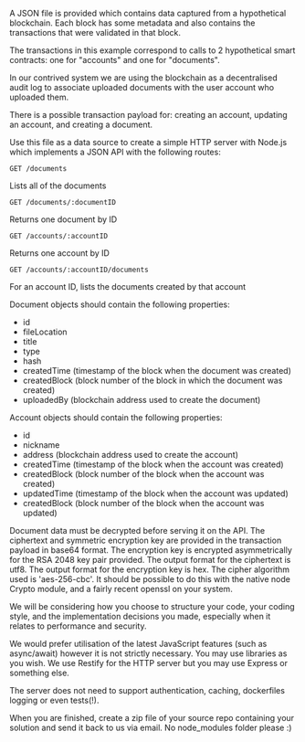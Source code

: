 A JSON file is provided which contains data captured from a hypothetical blockchain. Each block has some metadata and also contains the transactions that were validated in that block.

The transactions in this example correspond to calls to 2 hypothetical smart contracts: one for "accounts" and one for "documents".

In our contrived system we are using the blockchain as a decentralised audit log to associate uploaded documents with the user account who uploaded them.

There is a possible transaction payload for: creating an account, updating an account, and creating a document.

Use this file as a data source to create a simple HTTP server with Node.js which implements a JSON API with the following routes:

`GET /documents`

Lists all of the documents

`GET /documents/:documentID`

Returns one document by ID

`GET /accounts/:accountID`

Returns one account by ID

`GET /accounts/:accountID/documents`

For an account ID, lists the documents created by that account

Document objects should contain the following properties:

 - id
 - fileLocation
 - title
 - type
 - hash
 - createdTime (timestamp of the block when the document was created)
 - createdBlock (block number of the block in which the document was created)
 - uploadedBy (blockchain address used to create the document)

Account objects should contain the following properties:

 - id
 - nickname
 - address (blockchain address used to create the account)
 - createdTime (timestamp of the block when the account was created)
 - createdBlock (block number of the block when the account was created)
 - updatedTime (timestamp of the block when the account was updated)
 - createdBlock (block number of the block when the account was updated)

Document data must be decrypted before serving it on the API. The ciphertext and symmetric encryption key are provided in the transaction payload in base64 format. The encryption key is encrypted asymmetrically for the RSA 2048 key pair provided. The output format for the ciphertext is utf8. The output format for the encryption key is hex. The cipher algorithm used is 'aes-256-cbc'. It should be possible to do this with the native node Crypto module, and a fairly recent openssl on your system.

We will be considering how you choose to structure your code, your coding style, and the implementation decisions you made, especially when it relates to performance and security.

We would prefer utilisation of the latest JavaScript features (such as async/await) however it is not strictly necessary. You may use libraries as you wish. We use Restify for the HTTP server but you may use Express or something else.

The server does not need to support authentication, caching, dockerfiles logging or even tests(!).

When you are finished, create a zip file of your source repo containing your solution and send it back to us via email. No node_modules folder please :)
